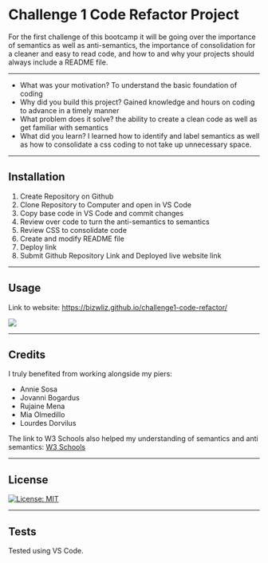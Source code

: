 # Challenge 1 Code Refactor Project 

For the first challenge of this bootcamp it will be going over the importance of semantics as well as anti-semantics, the importance of consolidation for a cleaner and easy to read code, and how to and why your projects should always include a README file. 

---

- What was your motivation?
To understand the basic foundation of coding
- Why did you build this project? 
Gained knowledge and hours on coding to advance in a timely manner
- What problem does it solve?
the ability to create a clean code as well as get familiar with semantics
- What did you learn?
I learned how to identify and label semantics as well as how to consolidate a css coding to not take up unnecessary space. 

---

## Installation
<ol>
    <li>Create Repository on Github</li>
    <li>Clone Repository to Computer and open in VS Code</li>
    <li>Copy base code in VS Code and commit changes</li>
    <li>Review over code to turn the anti-semantics to semantics</li>
    <li>Review CSS to consolidate code</li>
    <li>Create and modify README file</li>
    <li>Deploy link</li>
    <li>Submit Github Repository Link and Deployed live website link</li>
</ol>

---

## Usage

Link to website: https://bizwliz.github.io/challenge1-code-refactor/

<img src="./assets/images/screen_shot.png">

---

## Credits

I truly benefited from working alongside my piers:
<ul>
    <li>Annie Sosa</li>
    <li>Jovanni Bogardus</li>
    <li>Rujaine Mena</li>
    <li>Mia Olmedillo</li>
    <li>Lourdes Dorvilus</li>
</ul>
The link to W3 Schools also helped my understanding of semantics and anti semantics: <a href="https://www.w3schools.com/html/html5_semantic_elements.asp">W3 Schools</a>

---

## License

 [![License: MIT](https://img.shields.io/badge/License-MIT-yellow.svg)](https://opensource.org/licenses/MIT)

---

## Tests

Tested using VS Code.